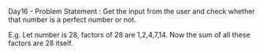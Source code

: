 Day16 - Problem Statement : Get the input from the user and check whether that number is a perfect number or not.


E.g. Let number is 28, factors of 28 are 1,2,4,7,14. Now the sum of all these factors are 28 itself.
